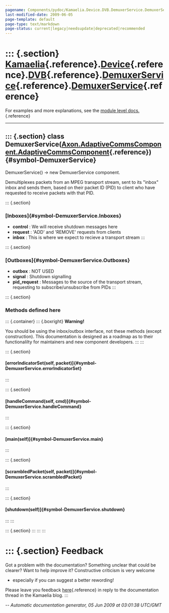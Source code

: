 ```yaml
---
pagename: Components/pydoc/Kamaelia.Device.DVB.DemuxerService.DemuxerService
last-modified-date: 2009-06-05
page-template: default
page-type: text/markdown
page-status: current|legacy|needsupdate|deprecated|recommended
---
```

::: {.section}
[Kamaelia](/Components/pydoc/Kamaelia.html){.reference}.[Device](/Components/pydoc/Kamaelia.Device.html){.reference}.[DVB](/Components/pydoc/Kamaelia.Device.DVB.html){.reference}.[DemuxerService](/Components/pydoc/Kamaelia.Device.DVB.DemuxerService.html){.reference}.[DemuxerService](/Components/pydoc/Kamaelia.Device.DVB.DemuxerService.DemuxerService.html){.reference}
=================================================================================================================================================================================================================================================================================================================================================================================

For examples and more explanations, see the [module level
docs.](/Components/pydoc/Kamaelia.Device.DVB.DemuxerService.html){.reference}

------------------------------------------------------------------------

::: {.section}
class DemuxerService([Axon.AdaptiveCommsComponent.AdaptiveCommsComponent](/Docs/Axon/Axon.AdaptiveCommsComponent.AdaptiveCommsComponent.html){.reference}) {#symbol-DemuxerService}
----------------------------------------------------------------------------------------------------------------------------------------------------------

DemuxerService() -\> new DemuxerService component.

Demultiplexes packets from an MPEG transport stream, sent to its
\"inbox\" inbox and sends them, based on their packet ID (PID) to client
who have requested to receive packets with that PID.

::: {.section}
### [Inboxes]{#symbol-DemuxerService.Inboxes}

-   **control** : We will receive shutdown messages here
-   **request** : \'ADD\' and \'REMOVE\' requests from clients
-   **inbox** : This is where we expect to recieve a transport stream
:::

::: {.section}
### [Outboxes]{#symbol-DemuxerService.Outboxes}

-   **outbox** : NOT USED
-   **signal** : Shutdown signalling
-   **pid\_request** : Messages to the source of the transport stream,
    requesting to subscribe/unsubscribe from PIDs
:::

::: {.section}
### Methods defined here

::: {.container}
::: {.boxright}
**Warning!**

You should be using the inbox/outbox interface, not these methods
(except construction). This documentation is designed as a roadmap as to
their functionalilty for maintainers and new component developers.
:::
:::

::: {.section}
#### [errorIndicatorSet(self, packet)]{#symbol-DemuxerService.errorIndicatorSet}
:::

::: {.section}
#### [handleCommand(self, cmd)]{#symbol-DemuxerService.handleCommand}
:::

::: {.section}
#### [main(self)]{#symbol-DemuxerService.main}
:::

::: {.section}
#### [scrambledPacket(self, packet)]{#symbol-DemuxerService.scrambledPacket}
:::

::: {.section}
#### [shutdown(self)]{#symbol-DemuxerService.shutdown}
:::
:::

::: {.section}
:::
:::
:::

::: {.section}
Feedback
========

Got a problem with the documentation? Something unclear that could be
clearer? Want to help improve it? Constructive criticism is very welcome
- especially if you can suggest a better rewording!

Please leave you feedback
[here](../../../cgi-bin/blog/blog.cgi?rm=viewpost&nodeid=1142023701){.reference}
in reply to the documentation thread in the Kamaelia blog.
:::

*\-- Automatic documentation generator, 05 Jun 2009 at 03:01:38 UTC/GMT*
